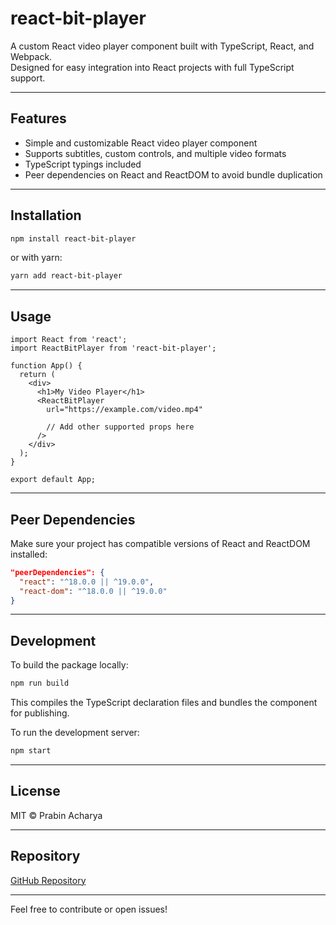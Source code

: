 # react-bit-player

A custom React video player component built with TypeScript, React, and Webpack.  
Designed for easy integration into React projects with full TypeScript support.

---

## Features

- Simple and customizable React video player component  
- Supports subtitles, custom controls, and multiple video formats  
- TypeScript typings included  
- Peer dependencies on React and ReactDOM to avoid bundle duplication

---

## Installation

```bash
npm install react-bit-player
```

or with yarn:

```bash
yarn add react-bit-player
```

---

## Usage

```tsx
import React from 'react';
import ReactBitPlayer from 'react-bit-player';

function App() {
  return (
    <div>
      <h1>My Video Player</h1>
      <ReactBitPlayer
        url="https://example.com/video.mp4"
        
        // Add other supported props here
      />
    </div>
  );
}

export default App;
```

---

## Peer Dependencies

Make sure your project has compatible versions of React and ReactDOM installed:

```json
"peerDependencies": {
  "react": "^18.0.0 || ^19.0.0",
  "react-dom": "^18.0.0 || ^19.0.0"
}
```

---

## Development

To build the package locally:

```bash
npm run build
```

This compiles the TypeScript declaration files and bundles the component for publishing.

To run the development server:

```bash
npm start
```

---

## License

MIT © Prabin Acharya

---

## Repository

[GitHub Repository](https://github.com/Prabin1025y/react-bit-player)

---

Feel free to contribute or open issues!

